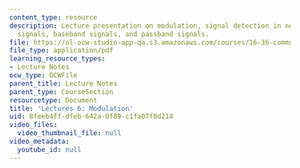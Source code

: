 ```yaml
---
content_type: resource
description: Lecture presentation on modulation, signal detection in noise, digital
  signals, baseband signals, and passband signals.
file: https://ol-ocw-studio-app-qa.s3.amazonaws.com/courses/16-36-communication-systems-engineering-spring-2009/8feeb4ffdfeb642a0f89c1fa07f0d214_MIT16_36s09_lec06.pdf
file_type: application/pdf
learning_resource_types:
- Lecture Notes
ocw_type: OCWFile
parent_title: Lecture Notes
parent_type: CourseSection
resourcetype: Document
title: 'Lectures 6: Modulation'
uid: 8feeb4ff-dfeb-642a-0f89-c1fa07f0d214
video_files:
  video_thumbnail_file: null
video_metadata:
  youtube_id: null
---
```

